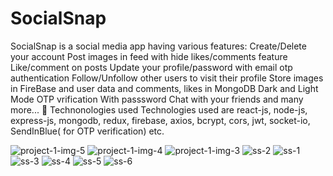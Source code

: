 # SocialSnap

SocialSnap is a social media app having various features:
Create/Delete your account
Post images in feed with hide likes/comments feature
Like/comment on posts
Update your profile/password with email otp authentication
Follow/Unfollow other users to visit their profile
Store images in FireBase and user data and comments, likes in MongoDB 
Dark and Light Mode
OTP vrification With passsword
Chat with your friends and many more...
📌 Technonologies used
Technologies used are react-js, node-js, express-js, mongodb, redux, firebase, axios, bcrypt, cors, jwt, socket-io, SendInBlue( for OTP verification) etc.

![project-1-img-5](https://github.com/user-attachments/assets/0800702c-0b3b-4b20-8f72-4f8d40cf2cd0)
![project-1-img-4](https://github.com/user-attachments/assets/54676567-429d-4365-a415-bfa4fbbca72a)
![project-1-img-3](https://github.com/user-attachments/assets/79e8b7ee-489f-49b1-a8fe-888fa5e06ab1)
![ss-2](https://github.com/user-attachments/assets/8ca784d4-d7f2-4584-ad8b-248acbf7a10d)
![ss-1](https://github.com/user-attachments/assets/5a4dff00-0475-4177-ae89-24aeb7c6e0ac)
![ss-3](https://github.com/user-attachments/assets/943e6b3f-a0c9-4b6b-b668-2fb2762011f1)
![ss-4](https://github.com/user-attachments/assets/87537d26-dc24-4fea-a033-bf82133d95b0)
![ss-5](https://github.com/user-attachments/assets/4093f0ab-e951-452c-a27a-3151565a31ea)
![ss-6](https://github.com/user-attachments/assets/0effceb7-dd79-4ea4-a60e-05e308698db3)
